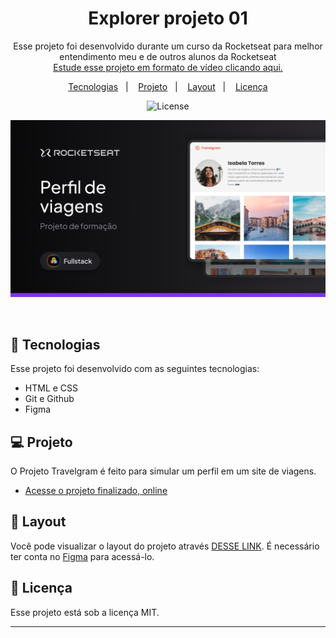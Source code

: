<h1 align="center"> Explorer projeto 01 </h1>

<p align="center">
Esse projeto foi desenvolvido durante um curso da Rocketseat para melhor entendimento meu e de outros alunos da Rocketseat <br/>
<a href="https://app.rocketseat.com.br/classroom/avancando-no-html-e-css-2/group/projeto-travelgram/lesson/apresentando-o-projeto-4">Estude esse projeto em formato de vídeo clicando aqui.</a>
</p>

<p align="center">
  <a href="#-tecnologias">Tecnologias</a>&nbsp;&nbsp;&nbsp;|&nbsp;&nbsp;&nbsp;
  <a href="#-projeto">Projeto</a>&nbsp;&nbsp;&nbsp;|&nbsp;&nbsp;&nbsp;
  <a href="#-layout">Layout</a>&nbsp;&nbsp;&nbsp;|&nbsp;&nbsp;&nbsp;
  <a href="#memo-licença">Licença</a>
</p>

<p align="center">
  <img alt="License" src="https://img.shields.io/static/v1?label=license&message=MIT&color=49AA26&labelColor=000000">
</p>

<p align="center">
  <img alt="Preview do projeto" src=".github/Preview.png">
</p>

<br>

## 🚀 Tecnologias

Esse projeto foi desenvolvido com as seguintes tecnologias:

- HTML e CSS
- Git e Github
- Figma

## 💻 Projeto

O Projeto Travelgram é feito para simular um perfil em um site de viagens.

- [Acesse o projeto finalizado, online](https://sr-cheikh.github.io/Projeto-Telegram/)

## 🔖 Layout

Você pode visualizar o layout do projeto através [DESSE LINK](https://www.figma.com/design/1kAHtivpu9diTTulZYwQmf/Perfil-de-viagens-(Community)-(Copy)?node-id=0-1&t=EHELS3663s2kA1nb-0). É necessário ter conta no [Figma](https://figma.com) para acessá-lo.

## :memo: Licença

Esse projeto está sob a licença MIT.

---
